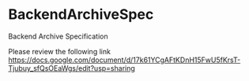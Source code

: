 # BackendArchiveSpec
Backend Archive Specification

Please review the following link
https://docs.google.com/document/d/17k61YCgAFtKDnH15FwU5fKrsT-Tjubuy_sfQsOEaWgs/edit?usp=sharing
